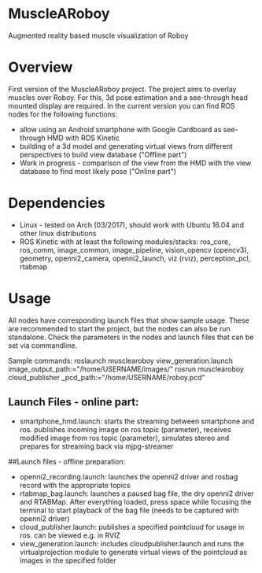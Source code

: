 # MuscleARoboy
Augmented reality based muscle visualization of Roboy

# Overview
First version of the MuscleARoboy project. The project aims to overlay muscles over Roboy. For this, 3d pose estimation and a see-through head mounted display are required.
In the current version you can find ROS nodes for the following functions:
* allow using an Android smartphone with Google Cardboard as see-through HMD with ROS Kinetic
* building of a 3d model and generating virtual views from different perspectives to build view database ("Offline part")
* Work in progress - comparison of the view from the HMD with the view database to find most likely pose ("Online part")

# Dependencies
* Linux - tested on Arch (03/2017), should work with Ubuntu 16.04 and other linux distributions
* ROS Kinetic with at least the following modules/stacks: ros_core, ros_comm, image_common, image_pipeline, vision_opencv (opencv3), geometry, openni2_camera, openni2_launch, viz (rviz), perception_pcl, rtabmap

# Usage
All nodes have corresponding launch files that show sample usage. These are recommended to start the project, but the nodes can also be run standalone. Check the parameters in the nodes and launch files that can be set via commandline.

Sample commands:
roslaunch musclearoboy view_generation.launch image_output_path:="/home/USERNAME/images/"
rosrun musclearoboy cloud_publisher _pcd_path:="/home/USERNAME/roboy.pcd"

## Launch Files - online part:
* smartphone_hmd.launch: starts the streaming between smartphone and ros. publishes incoming image on ros topic (parameter), receives modified image from ros topic (parameter), simulates stereo and prepares for streaming back via mjpg-streamer

##Launch files - offline preparation:
* openni2_recording.launch: launches the openni2 driver and rosbag record with the appropriate topics
* rtabmap_bag.launch: launches a paused bag file, the dry openni2 driver and RTABMap. After everything loaded, press space while focusing the terminal to start playback of the bag file (needs to be captured with openni2 driver)
* cloud_publisher.launch: publishes a specified pointcloud for usage in ros. can be viewed e.g. in RVIZ
* view_generation.launch: includes cloudpublisher.launch and runs the virtualprojection module to generate virtual views of the pointcloud as images in the specified folder